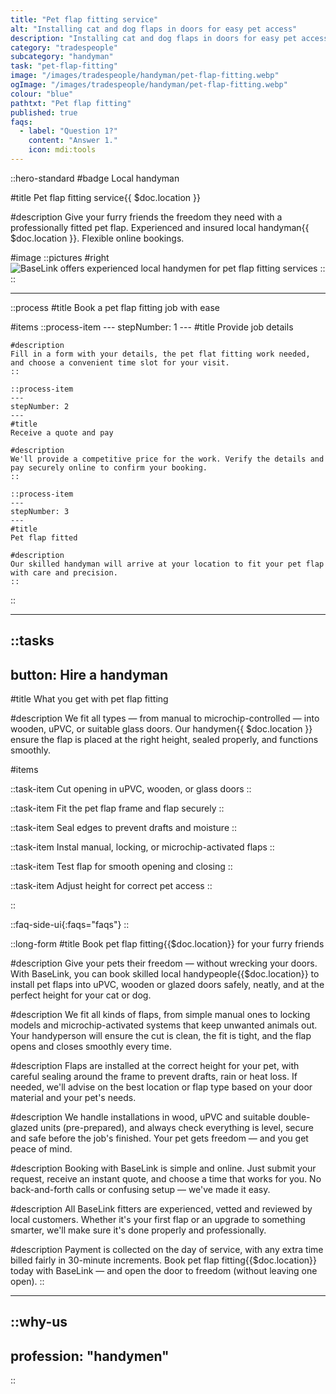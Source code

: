 ```yaml
---
title: "Pet flap fitting service"
alt: "Installing cat and dog flaps in doors for easy pet access"
description: "Installing cat and dog flaps in doors for easy pet access"
category: "tradespeople"
subcategory: "handyman"
task: "pet-flap-fitting"
image: "/images/tradespeople/handyman/pet-flap-fitting.webp"
ogImage: "/images/tradespeople/handyman/pet-flap-fitting.webp"
colour: "blue"
pathtxt: "Pet flap fitting"
published: true
faqs:
  - label: "Question 1?"
    content: "Answer 1."
    icon: mdi:tools
---
```


::hero-standard
#badge
Local handyman

#title
Pet flap fitting service{{ $doc.location }}

#description
Give your furry friends the freedom they need with a professionally fitted pet flap. Experienced and insured local handyman{{ $doc.location }}. Flexible online bookings.

#image
    ::pictures
    #right
    ![BaseLink offers experienced local handymen for pet flap fitting services](/images/tradespeople/handyman/pet-flap-fitting.webp)
    ::
::

---

::process
#title
Book a pet flap fitting job with ease

#items
    ::process-item
    ---
    stepNumber: 1
    ---
    #title
    Provide job details

    #description
    Fill in a form with your details, the pet flat fitting work needed, and choose a convenient time slot for your visit.
    ::
    
    ::process-item
    ---
    stepNumber: 2
    ---
    #title
    Receive a quote and pay

    #description
    We'll provide a competitive price for the work. Verify the details and pay securely online to confirm your booking.
    ::

    ::process-item
    ---
    stepNumber: 3
    ---
    #title
    Pet flap fitted

    #description
    Our skilled handyman will arrive at your location to fit your pet flap with care and precision.
    ::
::

---

::tasks
---
button: Hire a handyman
---

#title
What you get with pet flap fitting

#description
We fit all types — from manual to microchip-controlled — into wooden, uPVC, or suitable glass doors. Our handymen{{ $doc.location }} ensure the flap is placed at the right height, sealed properly, and functions smoothly.

#items

  ::task-item
  Cut opening in uPVC, wooden, or glass doors
  ::

  ::task-item
  Fit the pet flap frame and flap securely
  ::

  ::task-item
  Seal edges to prevent drafts and moisture
  ::

  ::task-item
  Instal manual, locking, or microchip-activated flaps
  ::

  ::task-item
  Test flap for smooth opening and closing
  ::

  ::task-item
  Adjust height for correct pet access
  ::

::


::faq-side-ui{:faqs="faqs"}
::


::long-form
#title
Book pet flap fitting{{$doc.location}} for your furry friends

#description
Give your pets their freedom — without wrecking your doors. With BaseLink, you can book skilled local handypeople{{$doc.location}} to install pet flaps into uPVC, wooden or glazed doors safely, neatly, and at the perfect height for your cat or dog.

#description
We fit all kinds of flaps, from simple manual ones to locking models and microchip-activated systems that keep unwanted animals out. Your handyperson will ensure the cut is clean, the fit is tight, and the flap opens and closes smoothly every time.

#description
Flaps are installed at the correct height for your pet, with careful sealing around the frame to prevent drafts, rain or heat loss. If needed, we'll advise on the best location or flap type based on your door material and your pet's needs.

#description
We handle installations in wood, uPVC and suitable double-glazed units (pre-prepared), and always check everything is level, secure and safe before the job's finished. Your pet gets freedom — and you get peace of mind.

#description
Booking with BaseLink is simple and online. Just submit your request, receive an instant quote, and choose a time that works for you. No back-and-forth calls or confusing setup — we've made it easy.

#description
All BaseLink fitters are experienced, vetted and reviewed by local customers. Whether it's your first flap or an upgrade to something smarter, we'll make sure it's done properly and professionally.

#description
Payment is collected on the day of service, with any extra time billed fairly in 30-minute increments. Book pet flap fitting{{$doc.location}} today with BaseLink — and open the door to freedom (without leaving one open).
::

---

::why-us
---
profession: "handymen"
---
::